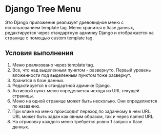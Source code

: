 # Django Tree Menu

Это Django приложение реализует древовидное меню с использованием template tag. Меню хранится в базе данных, редактируется через стандартную админку Django и отображается на странице с помощью custom template tag.

## Условия выполнения

1. Меню реализовано через template tag.
2. Все, что над выделенным пунктом - развернуто. Первый уровень вложенности под выделенным пунктом тоже развернут.
3. Хранится в базе данных.
4. Редактируется в стандартной админке Django.
5. Активный пункт меню определяется исходя из URL текущей страницы.
6. Меню на одной странице может быть несколько. Они определяются по названию.
7. При клике на меню происходит переход по заданному в нем URL. URL может быть задан как явным образом, так и через named URL.
8. На отрисовку каждого меню требуется ровно 1 запрос к базе данных.